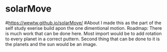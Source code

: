 # solarMove
#https://wewtw.github.io/solarMove/
#About I made this as the part of the self study exerise build apon the one dimentional motion.
Roadmap:  There is much work that can be done here. Most import would be to add rotation to every planet in a correct puttern. Second thing that can be done to it is the planets and the sun would be an image.
